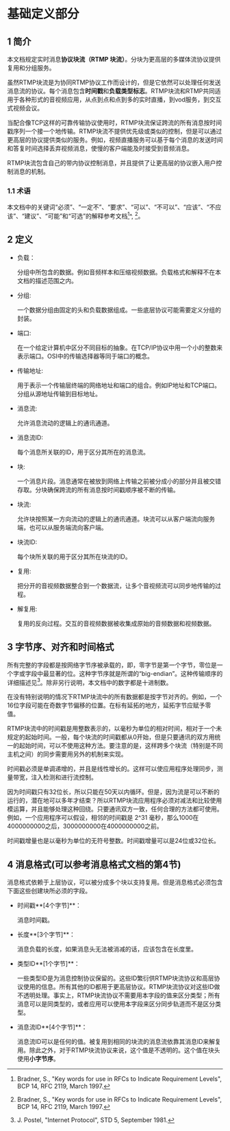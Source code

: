 # 基础定义部分

## 1 简介本文档规定实时消息**协议块流（RTMP 块流）**。分块为更高层的多媒体流协议提供复用和分组服务。虽然RTMP块流是为协同RTMP协议工作而设计的，但是它依然可以处理任何发送消息流的协议。每个消息包含**时间戳**和**负载类型标志**。RTMP块流和RTMP共同适用于各种形式的音视频应用，从点到点和点到多的实时直播，到vod服务，到交互式视频会议。
当配合像TCP这样的可靠传输协议使用时，RTMP块流保证跨流的所有消息按时间戳序列一个接一个地传输。RTMP块流不提供优先级或类似的控制，但是可以通过更高层的协议提供类似的服务。例如，视频直播服务可以基于每个消息的发送时间和答复时间选择丢弃视频消息，使慢的客户端能及时接受到音频消息。
RTMP块流包含自己的带内协议控制消息，并且提供了让更高层的协议嵌入用户控制消息的机制。

### 1.1	术语
本文档中的关键词“必须”、“一定不”、“要求”、“可以”、“不可以”、“应该”、“不应该”、“建议”、“可能”和“可选”的解释参考文档[^BCP14]^, [^RFC2119]。

## 2 定义
* 负载：    分组中所包含的数据。例如音频样本和压缩视频数据。负载格式和解释不在本文档的描述范围之内。* 分组:    
    一个数据分组由固定的头和负载数据组成。一些底层协议可能需要定义分组的封装。* 端口:
    在一个给定计算机中区分不同目标的抽象。在TCP/IP协议中用一个小的整数来表示端口。OSI中的传输选择器等同于端口的概念。
    * 传输地址:
    用于表示一个传输层终端的网络地址和端口的组合。例如IP地址和TCP端口。分组从源地址传输到目标地址。* 消息流:    允许消息流动的逻辑上的通讯通道。
    * 消息流ID:    每个消息所关联的ID，用于区分其所在的消息流。* 块:    一个消息片段。消息通常在被放到网络上传输之前被分成小的部分并且被交错存取。分块确保跨流的所有消息按时间戳顺序被不断的传输。
    * 块流:
    允许块按照某一方向流动的逻辑上的通讯通道。块流可以从客户端流向服务端，也可以从服务端流向客户端。
    * 块流ID:
     每个块所关联的用于区分其所在块流的ID。
     * 复用:
     把分开的音视频数据整合到一个数据流，让多个音视频流可以同步地传输的过程。
     * 解复用:
     复用的反向过程。交互的音视频数据被收集成原始的音频数据和视频数据。

## 3 字节序、对齐和时间格式
所有完整的字段都是按网络字节序被承载的，即，零字节是第一个字节，零位是一个字或字段中最显著的位。这种字节序就是所谓的“big-endian”。这种传输顺序的详细描述见[^STD5]。除非另行说明，本文档中的数字都是十进制数。
在没有特别说明的情况下RTMP块流中的所有数据都是按字节对齐的。例如，一个16位字段可能在奇数字节偏移的位置。在标有延拓的地方，延拓字节应赋予零值。
RTMP块流中的时间戳是用整数表示的，以毫秒为单位的相对时间，相对于一个未规定的起始时间。一般，每个块流的时间戳都从0开始，但是只要通讯的双方用统一的起始时间，可以不使用这种方法。要注意的是，这样跨多个块流（特别是不同主机之间）的同步需要用另外的机制来实现。
时间戳必须是单调递增的，并且是线性增长的。这样可以使应用程序处理同步，测量带宽，注入检测和进行流控制。
因为时间戳只有32位长，所以只能在50天以内循环。但是，因为流是可以不断的运行的，潜在地可以多年才结束？所以RTMP块流应用程序必须对减法和比较使用模运算，并且能够处理这种回绕。只要通讯双方一致，任何合理的方法都可使用。例如，一个应用程序可以假设，相邻的时间戳是 2^31 毫秒，那么1000在4000000000之后，3000000000在4000000000之前。
时间戳增量也是以毫秒为单位的无符号整数。时间戳增量可以是24位或32位长。## 4	消息格式(可以参考消息格式文档的第4节)消息格式依赖于上层协议，可以被分成多个块以支持复用。但是消息格式必须包含下面这些创建块所必须的字段。
* 时间戳**[4个字节]**：
    消息时间戳。
    * 长度**[3个字节]**：
    消息负载的长度，如果消息头无法被消减的话，应该包含在长度里。
    * 类型ID**[1个字节]**：    一些类型ID是为消息控制协议保留的。这些ID繁衍供RTMP块流协议和高层协议使用的信息。所有其他的ID都用于更高层协议。RTMP块流协议对这些ID做不透明处理。事实上，RTMP块流协议不需要用本字段的值来区分类型；所有消息可以是同类型的，或者应用可以使用本字段来区分同步轨道而不是区分类型。
    * 消息流ID**[4个字节]**：       
    消息流ID可以是任何的值。被复用到相同的块流的消息流依靠其消息ID来解复用。除此之外，对于RTMP块流协议来说，这个值是不透明的。这个值在块头使用**小字节序**。[^BCP14]: Bradner, S., "Key words for use in RFCs to Indicate Requirement Levels", BCP 14, RFC 2119, March 1997. 

[^RFC2119]: Bradner, S., "Key words for use in RFCs to Indicate Requirement Levels", BCP 14, RFC 2119, March 1997. 

[^STD5]: J. Postel, "Internet Protocol", STD 5, September 1981.
